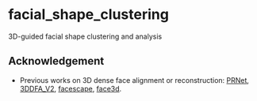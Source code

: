 # facial_shape_clustering
3D-guided facial shape clustering and analysis


## Acknowledgement
* Previous works on 3D dense face alignment or reconstruction: [PRNet](https://github.com/YadiraF/PRNet), [3DDFA_V2](https://github.com/cleardusk/3DDFA_V2), [facescape](https://github.com/zhuhao-nju/facescape),  [face3d](https://github.com/YadiraF/face3d).
